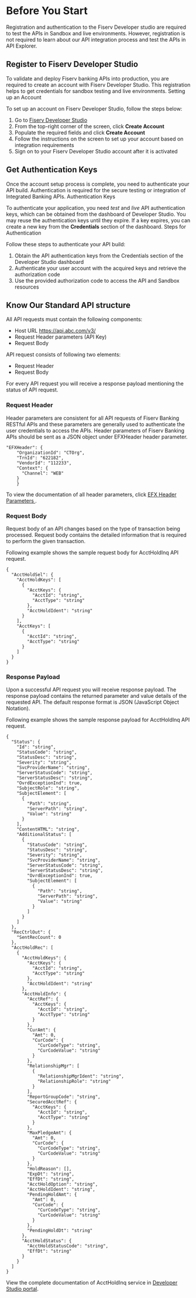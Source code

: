 # Before You Start
Registration and authentication to the Fiserv Developer studio are required to test the APIs in Sandbox and live environments. 
However, registration is not required to learn about our API integration process and test the APIs in API Explorer.

## Register to Fiserv Developer Studio
To validate and deploy Fiserv banking APIs into production, you are required to create an account with Fiserv Developer Studio. This registration helps to get credentials for sandbox testing and live environments. 
Setting up an Account


To set up an account on Fiserv Developer Studio, follow the steps below:
1.	Go to [Fiserv Developer Studio](https://dev-developerstudio.fiserv.com/financial-institutions) 
2.	From the top-right corner of the screen, click **Create Account**
3.	Populate the required fields and click **Create Account**
4.	Follow the instructions on the screen to set up your account based on integration requirements
5.	Sign on to your Fiserv Developer Studio account after it is activated


## Get Authentication Keys
Once the account setup process is complete, you need to authenticate your API build. Authentication is required for the secure testing or integration of Integrated Banking APIs.
Authentication Keys


To authenticate your application, you need *test* and *live* API authentication keys, which can be obtained from the dashboard of Developer Studio. You may reuse the authentication keys until they expire. If a key expires, you can create a new key from the **Credentials** section of the dashboard.
Steps for Authentication

Follow these steps to authenticate your API build:
1.	Obtain the API authentication keys from the Credentials section of the Developer Studio dashboard
2.	Authenticate your user account with the acquired keys and retrieve the authorization code
3.	Use the provided authorization code to access the API and Sandbox resources


## Know Our Standard API structure 
All API requests must contain the following components:

*	Host URL  https://api.abc.com/v3/
*	Request Header parameters (API Key)
*	Request Body

API request consists of following two elements:
* Request Header
*	Request Body

For every API request you will receive a response payload mentioning the status of API request.

### Request Header
Header parameters are consistent for all API requests of Fiserv Banking RESTful APIs and these parameters are generally used to authenticate the user credentials to access the APIs. Header parameters of Fiserv Banking APIs should be sent as a JSON object under EFXHeader header parameter.

```
"EFXHeader": {
    "OrganizationId": "CTOrg",
    "TrnId": "622182",
    "VendorId": "112233",
    "Context": {
      "Channel": "WEB"
    }
    }
```
To view the documentation of all header parameters, click <a href="../docs?path=docs/api-ref-EFX-header.md"> EFX Header Parameters </a>.

### Request Body
Request body of an API changes based on the type of transaction being processed. Request body contains the detailed information that is required to perform the given transaction.


Following example shows the sample request body for AcctHoldInq API request.

```
{
  "AcctHoldSel": {
    "AcctHoldKeys": [
      {
        "AcctKeys": {
          "AcctId": "string",
          "AcctType": "string"
        },
        "AcctHoldIdent": "string"
      }
    ],
    "AcctKeys": [
      {
        "AcctId": "string",
        "AcctType": "string"
      }
    ]
  }
}
```

### Response Payload
Upon a successful API request you will receive response payload. The response payload contains the returned parameter and value details of the requested API. The default response format is JSON (JavaScript Object Notation). 


Following example shows the sample response payload for AcctHoldInq API request.

```
{
  "Status": {
    "Id": "string",
    "StatusCode": "string",
    "StatusDesc": "string",
    "Severity": "string",
    "SvcProviderName": "string",
    "ServerStatusCode": "string",
    "ServerStatusDesc": "string",
    "OvrdExceptionInd": true,
    "SubjectRole": "string",
    "SubjectElement": [
      {
        "Path": "string",
        "ServerPath": "string",
        "Value": "string"
      }
    ],
    "ContentHTML": "string",
    "AdditionalStatus": [
      {
        "StatusCode": "string",
        "StatusDesc": "string",
        "Severity": "string",
        "SvcProviderName": "string",
        "ServerStatusCode": "string",
        "ServerStatusDesc": "string",
        "OvrdExceptionInd": true,
        "SubjectElement": [
          {
            "Path": "string",
            "ServerPath": "string",
            "Value": "string"
          }
        ]
      }
    ]
  },
  "RecCtrlOut": {
    "SentRecCount": 0
  },
  "AcctHoldRec": [
    {
      "AcctHoldKeys": {
        "AcctKeys": {
          "AcctId": "string",
          "AcctType": "string"
        },
        "AcctHoldIdent": "string"
      },
      "AcctHoldInfo": {
        "AcctRef": {
          "AcctKeys": {
            "AcctId": "string",
            "AcctType": "string"
          }
        },
        "CurAmt": {
          "Amt": 0,
          "CurCode": {
            "CurCodeType": "string",
            "CurCodeValue": "string"
          }
        },
        "RelationshipMgr": [
          {
            "RelationshipMgrIdent": "string",
            "RelationshipRole": "string"
          }
        ],
        "ReportGroupCode": "string",
        "SecuredAcctRef": {
          "AcctKeys": {
            "AcctId": "string",
            "AcctType": "string"
          }
        },
        "MaxPledgeAmt": {
          "Amt": 0,
          "CurCode": {
            "CurCodeType": "string",
            "CurCodeValue": "string"
          }
        },
        "HoldReason": [],
        "ExpDt": "string",
        "EffDt": "string",
        "AcctHoldOption": "string",
        "AcctHoldIdent": "string",
        "PendingHoldAmt": {
          "Amt": 0,
          "CurCode": {
            "CurCodeType": "string",
            "CurCodeValue": "string"
          }
        },
        "PendingHoldDt": "string"
      },
      "AcctHoldStatus": {
        "AcctHoldStatusCode": "string",
        "EffDt": "string"
      }
    }
  ]
}
```

View the complete documentation of AcctHoldInq service in <a href="#" >Developer Studio portal</a>.
   
   
   
   
   
